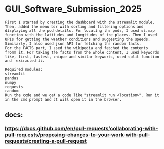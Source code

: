 # GUI_Software_Submission_2025

```
First I started by creating the dashboard with the streamlit module. Then, added the menu bar with sorting and filtering options and displaying all the pod details. For locating the pods, I used st.map function with the latitudes and longitudes of the places. Then I used UPIs for getting the weather conditions and suggesting the speeds. Similarly, I also used json API for fetching the random facts.
For the FACTS part, I used the wikipedia and fetched the contents fromm it. For taking the facts from the whole content, I used keywords like, first, fastest, unique and similar keywords, used split function and  extracted it.

Required modules:
streamlit
pandas
numpy
requests
random
Run the code and we get a code like "streamlit run <location>". Run it in the cmd prompt and it will open it in the browser.
```
## docs:

### https://docs.github.com/en/pull-requests/collaborating-with-pull-requests/proposing-changes-to-your-work-with-pull-requests/creating-a-pull-request
